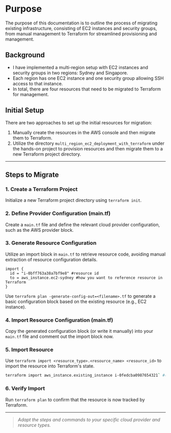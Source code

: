 # Purpose

The purpose of this documentation is to outline the process of migrating existing infrastructure, consisting of EC2 instances and security groups, from manual management to Terraform for streamlined provisioning and management.

## Background

-  I have implemented a multi-region setup with EC2 instances and security groups in two regions: Sydney and Singapore.
-  Each region has one EC2 instance and one security group allowing SSH access to that instance.
-  In total, there are four resources that need to be migrated to Terraform for management.

## Initial Setup

There are two approaches to set up the initial resources for migration:
1. Manually create the resources in the AWS console and then migrate them to Terraform.
2. Utilize the directory `multi_region_ec2_deployment_with_terraform` under the hands-on project to provision resources and then migrate them to a new Terraform project directory.

---

## Steps to Migrate

### 1. Create a Terraform Project

Initialize a new Terraform project directory using `terraform init`.

### 2. Define Provider Configuration (main.tf)

Create a `main.tf` file and define the relevant cloud provider configuration, such as the AWS provider block.

### 3. Generate Resource Configuration

Utilize an import block in `main.tf` to retrieve resource code, avoiding manual extraction of resource configuration details.

```hcl
import {
  id = "i-0bff763a38a7bf9e8" #resource id 
  to = aws_instance.ec2-sydney #how you want to reference resource in Terraform
}
```
Use `terraform plan -generate-config-out=<filename>.tf` to generate a basic configuration block based on the existing resource (e.g., EC2 instance).

### 4. Import Resource Configuration (main.tf)

Copy the generated configuration block (or write it manually) into your `main.tf` file and comment out the import block now.

### 5. Import Resource

Use `terraform import <resource_type>.<resource_name> <resource_id>` to import the resource into Terraform's state. 
```bash
terraform import aws_instance.existing_instance i-0fedcba0987654321` #(Replace placeholders with actual values)
```

### 6. Verify Import

Run `terraform plan` to confirm that the resource is now tracked by Terraform.

---


> *Adapt the steps and commands to your specific cloud provider and resource types.*
